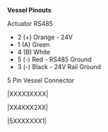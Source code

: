 **Vessel Pinouts**

Actuator RS485
* 2 (+) Orange - 24V
* 1 (A) Green
* 4 (B) White
* 5 (-) Red - RS485 Ground
* 3 (-) Black - 24V Rail Ground

5 Pin Vessel Connector

|XXXX3XXXX|

|XX4XXX2XX|

|5XXXXXXX1|